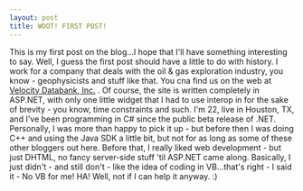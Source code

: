 ```yaml
---
layout: post
title: WOOT! FIRST POST!
---
```

This is my first post on the blog...I hope that  I'll have something interesting to say. Well, I guess the first post should have a little to do with history. I work for a company that deals with the oil & gas exploration industry, you know - geophysicists and stuff like that. You cna find us on the web at [Velocity Databank, Inc.](http://velocitydatabank.com)  . Of course, the site is written completely in ASP.NET, with only one little widget that I had to use interop in for the sake of brevity - you know, time constraints and such. I'm 22, live in Houston, TX, and I've been programming in C# since the public beta release of .NET. Personally, I was more than happy to pick it up - but before then I was doing C++ and using the Java SDK a little bit, but not for as long as some of these other bloggers out here. Before that, I really liked web development - but just DHTML, no fancy server-side stuff 'til ASP.NET came along. Basically, I just didn't - and still don't - like the idea of coding in VB...that's right - I said it - No VB for me! HA! Well, not if I can help it anyway. :)
